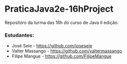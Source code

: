 # PraticaJava2e-16hProject

Repositóro da turma das 16h do curso de Java II edição.

### Estudantes:
* José Seie - https://github.com/joseseie
* Valter Massango - https://github.com/valtermassango
* Filipe Mangue - https://github.com/FilipeMangue
